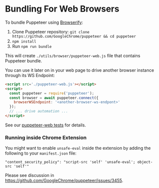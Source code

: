 # Bundling For Web Browsers

To bundle Puppeteer using [Browserify](http://browserify.org/):

1. Clone Puppeteer repository: `git clone https://github.com/GoogleChrome/puppeteer && cd puppeteer`
2. `npm install`
3. Run `npm run bundle`

This will create `./utils/browser/puppeteer-web.js` file that contains Puppeteer bundle.

You can use it later on in your web page to drive
another browser instance through its WS Endpoint:

```html
<script src='./puppeteer-web.js'></script>
<script>
  const puppeteer = require('puppeteer');
  const browser = await puppeteer.connect({
    browserWSEndpoint: '<another-browser-ws-endpont>'
  });
  // ... drive automation ...
</script>
```

See our [puppeteer-web tests](https://github.com/GoogleChrome/puppeteer/blob/master/utils/browser/test.js)
for details.

### Running inside Chrome Extension

You might want to enable `unsafe-eval` inside the extension by adding the following
to your `manifest.json` file:

```
"content_security_policy": "script-src 'self' 'unsafe-eval'; object-src 'self'"
```

Please see discussion in https://github.com/GoogleChrome/puppeteer/issues/3455.
